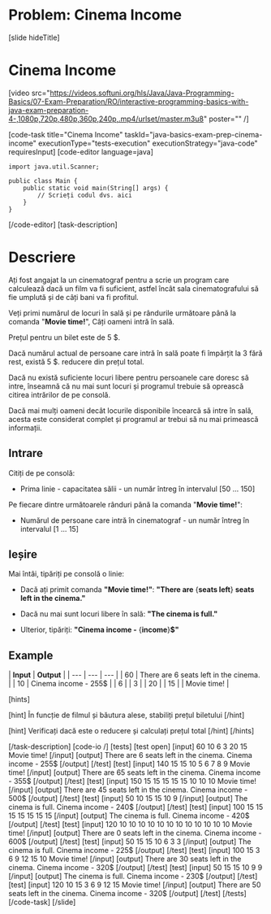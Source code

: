 
# Problem: Cinema Income
[slide hideTitle]

# Cinema Income

[video src="https://videos.softuni.org/hls/Java/Java-Programming-Basics/07-Exam-Preparation/RO/interactive-programming-basics-with-java-exam-preparation-4-,1080p,720p,480p,360p,240p,.mp4/urlset/master.m3u8" poster="" /]

[code-task title="Cinema Income" taskId="java-basics-exam-prep-cinema-income" executionType="tests-execution" executionStrategy="java-code" requiresInput]
[code-editor language=java]
```
import java.util.Scanner;

public class Main {
    public static void main(String[] args) {
        // Scrieți codul dvs. aici
    }
}
```
[/code-editor]
[task-description]

# Descriere
Ați fost angajat la un cinematograf pentru a scrie un program care calculează dacă un film va fi suficient, astfel încât sala cinematografului să fie umplută și de câți bani va fi profitul.

Veți primi numărul de locuri în sală și pe rândurile următoare până la comanda "**Movie time!**", Câți oameni intră în sală.

Prețul pentru un bilet este de 5 $.

Dacă numărul actual de persoane care intră în sală poate fi împărțit la 3 fără rest, există 5 $. reducere din prețul total.

Dacă nu există suficiente locuri libere pentru persoanele care doresc să intre, înseamnă că nu mai sunt locuri și programul trebuie să oprească citirea intrărilor de pe consolă.

Dacă mai mulți oameni decât locurile disponibile încearcă să intre în sală, acesta este considerat complet și programul ar trebui să nu mai primească informații.

## Intrare
Citiți de pe consolă:
- Prima linie - capacitatea sălii - un număr întreg în intervalul \[50 ... 150\]

Pe fiecare dintre următoarele rânduri până la comanda "**Movie time!**":
- Numărul de persoane care intră în cinematograf - un număr întreg în intervalul \[1 ... 15\]

## Ieșire
Mai întâi, tipăriți pe consolă o linie:
- Dacă ați primit comanda **"Movie time!"**: **"There are** \{**seats left**\} **seats left in the cinema."**

- Dacă nu mai sunt locuri libere în sală: **"The cinema is full."**
- Ulterior, tipăriți: **"Cinema income -** \{**income**\}**$"**

## Example
| **Input** | **Output** | 
| --- | --- | --- |
| 60 | There are 6 seats left in the cinema. | 
| 10 | Cinema income - 255$ | 
| 6 | 
| 3 | 
| 20 | 
| 15 | 
| Movie time! | 

[hints]

[hint]
În funcție de filmul și băutura alese, stabiliți prețul biletului 
[/hint]

[hint]
Verificați dacă este o reducere și calculați prețul total
[/hint]
[/hints]

[/task-description]
[code-io /]
[tests]
[test open]
[input]
60
10
6
3
20
15
Movie time!
[/input]
[output]
There are 6 seats left in the cinema.
Cinema income - 255$
[/output]
[/test]
[test]
[input]
140
15
15
10
5
6
7
8
9
Movie time!
[/input]
[output]
There are 65 seats left in the cinema.
Cinema income - 355$
[/output]
[/test]
[test]
[input]
150
15
15
15
15
15
10
10
10
Movie time!
[/input]
[output]
There are 45 seats left in the cinema.
Cinema income - 500$
[/output]
[/test]
[test]
[input]
50
10
15
15
10
9
[/input]
[output]
The cinema is full.
Cinema income - 240$
[/output]
[/test]
[test]
[input]
100
15
15
15
15
15
15
15
[/input]
[output]
The cinema is full.
Cinema income - 420$
[/output]
[/test]
[test]
[input]
120
10
10
10
10
10
10
10
10
10
10
10
10
Movie time!
[/input]
[output]
There are 0 seats left in the cinema.
Cinema income - 600$
[/output]
[/test]
[test]
[input]
50
15
15
10
6
3
3
[/input]
[output]
The cinema is full.
Cinema income - 225$
[/output]
[/test]
[test]
[input]
100
15
3
6
9
12
15
10
Movie time!
[/input]
[output]
There are 30 seats left in the cinema.
Cinema income - 320$
[/output]
[/test]
[test]
[input]
50
15
15
10
9
9
[/input]
[output]
The cinema is full.
Cinema income - 230$
[/output]
[/test]
[test]
[input]
120
10
15
3
6
9
12
15
Movie time!
[/input]
[output]
There are 50 seats left in the cinema.
Cinema income - 320$
[/output]
[/test]
[/tests]
[/code-task]
[/slide]
